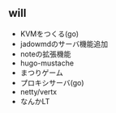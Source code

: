 

will
---

- KVMをつくる(go)
- jadowmdのサーバ機能追加
- noteの拡張機能
- hugo-mustache
- まつりゲーム
- プロキシサーバ(go)
- netty/vertx
- なんかLT
